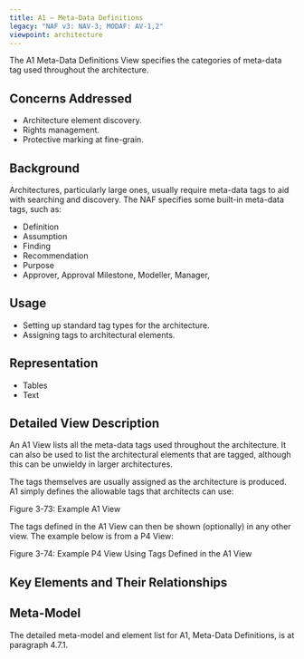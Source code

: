 ```yaml
---
title: A1 – Meta-Data Definitions
legacy: "NAF v3: NAV-3; MODAF: AV-1,2"
viewpoint: architecture
---
```


The A1 Meta-Data Definitions View specifies the categories of meta-data tag used
throughout the architecture.


## Concerns Addressed

* Architecture element discovery.
* Rights management.
* Protective marking at fine-grain.

## Background

Architectures, particularly large ones, usually require meta-data tags to aid with
searching and discovery. The NAF specifies some built-in meta-data tags, such as:

* Definition
* Assumption
* Finding
* Recommendation
* Purpose
* Approver, Approval Milestone, Modeller, Manager,

## Usage

* Setting up standard tag types for the architecture.
* Assigning tags to architectural elements.


## Representation

* Tables
* Text

## Detailed View Description

An A1 View lists all the meta-data tags used throughout the architecture. It can also
be used to list the architectural elements that are tagged, although this can be
unwieldy in larger architectures.

The tags themselves are usually assigned as the architecture is produced. A1 simply
defines the allowable tags that architects can use:

Figure 3-73: Example A1 View

The tags defined in the A1 View can then be shown (optionally) in any other view.
The example below is from a P4 View:

Figure 3-74: Example P4 View Using Tags Defined in the A1 View


## Key Elements and Their Relationships


## Meta-Model

The detailed meta-model and element list for A1, Meta-Data Definitions, is at
paragraph 4.7.1.
